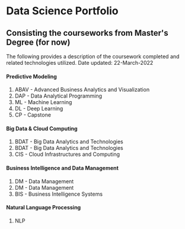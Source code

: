 # Data Science Portfolio
## Consisting the courseworks from Master's Degree (for now)
The following provides a description of the coursework completed and related technologies utilized. 
Date updated: 22-March-2022

#### Predictive Modeling
1. ABAV - Advanced Business Analytics and Visualization
2. DAP - Data Analytical Programming
3. ML - Machine Learning
4. DL - Deep Learning
5. CP - Capstone

#### Big Data & Cloud Computing
1. BDAT - Big Data Analytics and Technologies
2. BDAT - Big Data Analytics and Technologies
3. CIS - Cloud Infrastructures and Computing

#### Business Intelligence and Data Management
1. DM - Data Management
2. DM - Data Management
3. BIS - Business Intelligence Systems

#### Natural Language Processing
1. NLP
